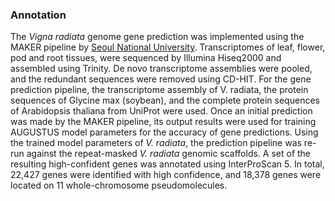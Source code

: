 ### Annotation

The *Vigna radiata* genome gene prediction was implemented using the
MAKER pipeline by [Seoul National
University](http://europepmc.org/articles/PMC4241982). Transcriptomes of
leaf, flower, pod and root tissues, were sequenced by Illumina Hiseq2000
and assembled using Trinity. De novo transcriptome assemblies were
pooled, and the redundant sequences were removed using CD-HIT. For the
gene prediction pipeline, the transcriptome assembly of V. radiata, the
protein sequences of Glycine max (soybean), and the complete protein
sequences of Arabidopsis thaliana from UniProt were used. Once an
initial prediction was made by the MAKER pipeline, its output results
were used for training AUGUSTUS model parameters for the accuracy of
gene predictions. Using the trained model parameters of *V. radiata*,
the prediction pipeline was re-run against the repeat-masked *V.
radiata* genomic scaffolds. A set of the resulting high-confident genes
was annotated using InterProScan 5. In total, 22,427 genes were
identified with high confidence, and 18,378 genes were located on 11
whole-chromosome pseudomolecules.
